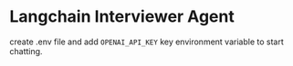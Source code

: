 # Langchain Interviewer Agent

create .env file and add `OPENAI_API_KEY` key environment variable to start chatting.
